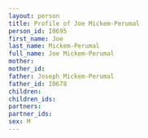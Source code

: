 ```yaml
---
layout: person
title: Profile of Joe Mickem-Perumal
person_id: I0695
first_name: Joe
last_name: Mickem-Perumal
full_name: Joe Mickem-Perumal
mother: 
mother_id: 
father: Joseph Mickem-Perumal
father_id: I0678
children:
children_ids:
partners:
partner_ids:
sex: M
---
```


